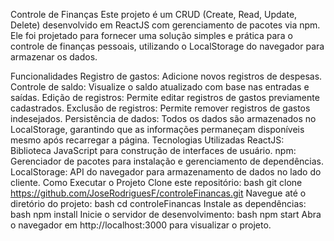 Controle de Finanças
Este projeto é um CRUD (Create, Read, Update, Delete) desenvolvido em ReactJS com gerenciamento de pacotes via npm. Ele foi projetado para fornecer uma solução simples e prática para o controle de finanças pessoais, utilizando o LocalStorage do navegador para armazenar os dados.

Funcionalidades
Registro de gastos: Adicione novos registros de despesas.
Controle de saldo: Visualize o saldo atualizado com base nas entradas e saídas.
Edição de registros: Permite editar registros de gastos previamente cadastrados.
Exclusão de registros: Permite remover registros de gastos indesejados.
Persistência de dados: Todos os dados são armazenados no LocalStorage, garantindo que as informações permaneçam disponíveis mesmo após recarregar a página.
Tecnologias Utilizadas
ReactJS: Biblioteca JavaScript para construção de interfaces de usuário.
npm: Gerenciador de pacotes para instalação e gerenciamento de dependências.
LocalStorage: API do navegador para armazenamento de dados no lado do cliente.
Como Executar o Projeto
Clone este repositório:
bash
git clone https://github.com/JoseRodriguesF/controleFinancas.git
Navegue até o diretório do projeto:
bash
cd controleFinancas
Instale as dependências:
bash
npm install
Inicie o servidor de desenvolvimento:
bash
npm start
Abra o navegador em http://localhost:3000 para visualizar o projeto.

